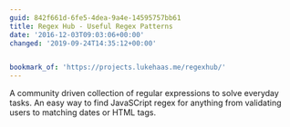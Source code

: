 ```yaml
---
guid: 842f661d-6fe5-4dea-9a4e-14595757bb61
title: Regex Hub - Useful Regex Patterns
date: '2016-12-03T09:03:06+00:00'
changed: '2019-09-24T14:35:12+00:00'


bookmark_of: 'https://projects.lukehaas.me/regexhub/'
---
```



A community driven collection of regular expressions to solve everyday tasks. An easy way to find JavaSCript regex for anything from validating users to matching dates or HTML tags.
